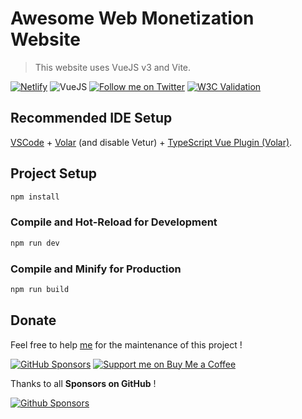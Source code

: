 # Awesome Web Monetization Website

> This website uses VueJS v3 and Vite.

[![Netlify](https://img.shields.io/netlify/16d42fe3-d19f-400e-b233-ab97a972d634?style=for-the-badge)](https://app.netlify.com/sites/awesomewebmonetization/deploys) ![VueJS](https://img.shields.io/badge/Vue.js-35495E?style=for-the-badge&logo=vue.js&logoColor=4FC08D) [![Follow me on Twitter](https://img.shields.io/twitter/follow/Thomasbnt_?color=%231DA1F2&label=Follow%20me&logo=Twitter&style=for-the-badge)](https://twitter.com/Thomasbnt_) [![W3C Validation](https://img.shields.io/w3c-validation/html?style=for-the-badge&targetUrl=https%3A%2F%2Fawesomewebmonetization.netlify.app%2F)](https://validator.w3.org/nu/?doc=https%3A%2F%2Fawesomewebmonetization.netlify.app%2F)


## Recommended IDE Setup

[VSCode](https://code.visualstudio.com/) + [Volar](https://marketplace.visualstudio.com/items?itemName=johnsoncodehk.volar) (and disable Vetur) + [TypeScript Vue Plugin (Volar)](https://marketplace.visualstudio.com/items?itemName=johnsoncodehk.vscode-typescript-vue-plugin).

## Project Setup

```sh
npm install
```

### Compile and Hot-Reload for Development

```sh
npm run dev
```

### Compile and Minify for Production

```sh
npm run build
```

## Donate
Feel free to help [me](https://github.com/thomasbnt) for the maintenance of this project !

[![GitHub Sponsors](https://img.shields.io/badge/Sponsor%20me-%23EA54AE.svg?&style=for-the-badge&logo=github-sponsors&logoColor=white)](https://github.com/sponsors/thomasbnt) [![Support me on Buy Me a Coffee](https://img.shields.io/badge/Support%20me-on%20Buy%20Me%20a%20Coffee-%23FFDD00?style=for-the-badge&logo=buy-me-a-coffee&logoColor=white)](https://www.buymeacoffee.com/thomasbnt?via=thomasbnt)

Thanks to all **Sponsors on GitHub** !

[![Github Sponsors](https://cdn.jsdelivr.net/gh/thomasbnt/sponsors/sponsors.svg)](https://github.com/sponsors/thomasbnt)
